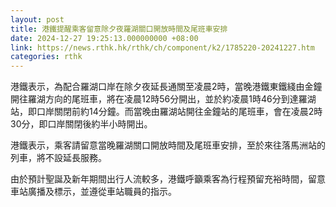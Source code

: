 ```yaml
---
layout: post
title: 港鐵提醒乘客留意除夕夜羅湖關口開放時間及尾班車安排
date: 2024-12-27 19:25:13.000000000 +08:00
link: https://news.rthk.hk/rthk/ch/component/k2/1785220-20241227.htm
categories: rthk
---
```


港鐵表示，為配合羅湖口岸在除夕夜延長通關至凌晨2時，當晚港鐵東鐵綫由金鐘開往羅湖方向的尾班車，將在凌晨12時56分開出，並於約凌晨1時46分到達羅湖站，即口岸關閉前約14分鐘。而當晚由羅湖站開往金鐘站的尾班車，會在凌晨2時30分，即口岸關閉後約半小時開出。

港鐵表示，乘客請留意當晚羅湖關口開放時間及尾班車安排，至於來往落馬洲站的列車，將不設延長服務。

由於預計聖誕及新年期間出行人流較多，港鐵呼籲乘客為行程預留充裕時間，留意車站廣播及標示，並遵從車站職員的指示。
